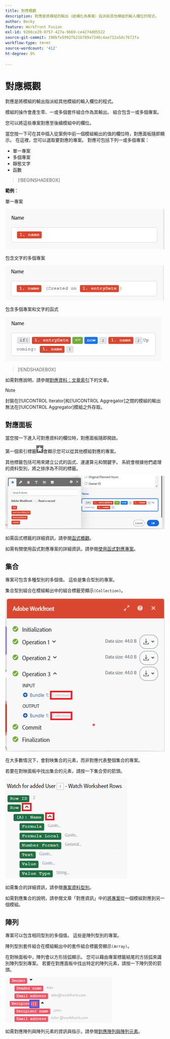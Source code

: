 ```yaml
---
title: 對應概觀
description: 對應是將模組的輸出（結構化為專案）指派給其他模組的輸入欄位的程式。
author: Becky
feature: Workfront Fusion
exl-id: 9208ce20-0757-427a-9669-ce4274d05522
source-git-commit: 190bfe5992fb21b789a7246c4ae732a5dc7672fa
workflow-type: tm+mt
source-wordcount: '412'
ht-degree: 0%

---
```


# 對應概觀

對應是將模組的輸出指派給其他模組的輸入欄位的程式。

模組的操作會產生零、一或多個套件組合作為其輸出。 組合包含一或多個專案。

您可以將這些專案對應至後續模組中的欄位。

當您按一下可在其中插入從案例中前一個模組輸出的值的欄位時，對應面板隨即顯示。 在這裡，您可以選取要對應的專案。 對應可包括下列一或多個專案：

* 單一專案
* 多個專案
* 靜態文字
* 函數

>[!BEGINSHADEBOX]

**範例**：

單一專案

![](assets/map-single.png)

包含文字的多個專案

![](assets/map-multiple-with-text.png)

包含多個專案和文字的函式

![](assets/map-formula-with-text.png)


>[!ENDSHADEBOX]


如需對應說明，請參閱[對應資料：文章索引](/help/workfront-fusion/create-scenarios/map-data/map-data-toc.md)下的文章。

>[!NOTE]
>
>封裝在[!UICONTROL Iterator]和[!UICONTROL Aggregator]之間的模組的輸出無法在[!UICONTROL Aggregator]模組之外存取。

## 對應面板

當您按一下進入可對應資料的欄位時，對應面板隨即開啟。

第一個索引標籤![](assets/toolbar-icon-functions-you-map-from-other-modules.png)會顯示您可以從其他模組對應的專案。

其他標籤包括可用來建立公式的函式、運運算元和關鍵字。 系統會根據他們處理的資料型別，將之排序為不同的標籤。

![](assets/mapping-panel-blank.png)


如需函式標籤的詳細資訊，請參閱[函式概觀](/help/workfront-fusion/get-started-with-fusion/understand-fusion/function-overview.md)。

如需有關使用函式對應專案的詳細資訊，請參閱[使用函式對應專案](/help/workfront-fusion/create-scenarios/map-data/map-using-functions.md)。

## 集合

專案可包含多種型別的多個值。 這些是集合型別的專案。

集合型別組合在模組輸出中的組合標籤旁顯示`(Collection)`。

![](assets/collection.png)

在大多數情況下，會對映集合的元素，而非對應代表整個集合的專案。

若要在對映面板中找出集合的元素，請按一下集合旁的箭頭。

![](assets/collection-dropdown.png)

如需集合的詳細資訊，請參閱[專案資料型別](/help/workfront-fusion/references/mapping-panel/data-types/item-data-types.md)。

如需對應集合的說明，請參閱文章「對應資訊」中的[將專案](/help/workfront-fusion/create-scenarios/map-data/map-data-from-one-to-another.md#map-an-item)從一個模組對應到另一個模組。

## 陣列

專案可以包含相同型別的多個值。 這些是陣列型別的專案。

陣列型別套件組合在模組輸出中的套件組合標籤旁顯示`(Array)`。

在對映面板中，陣列會以方形括弧顯示。 您可以藉由專案標籤結尾的方括弧來識別陣列型別專案。 若要在對應面板中找出特定的陣列元素，請按一下陣列旁的箭頭。

![](assets/array.png)

如需對應陣列與陣列元素的資訊與指示，請參閱[對應陣列與陣列元素](/help/workfront-fusion/create-scenarios/map-data/map-an-array.md)。
